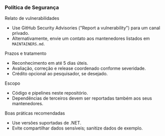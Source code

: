 ### Política de Segurança

Relato de vulnerabilidades
- Use GitHub Security Advisories ("Report a vulnerability") para um canal privado.
- Alternativamente, envie um contato aos mantenedores listados em `MAINTAINERS.md`.

Prazos e tratamento
- Reconhecimento em até 5 dias úteis.
- Avaliação, correção e release coordenado conforme severidade.
- Crédito opcional ao pesquisador, se desejado.

Escopo
- Código e pipelines neste repositório.
- Dependências de terceiros devem ser reportadas também aos seus mantenedores.

Boas práticas recomendadas
- Use versões suportadas de .NET.
- Evite compartilhar dados sensíveis; sanitize dados de exemplo.


